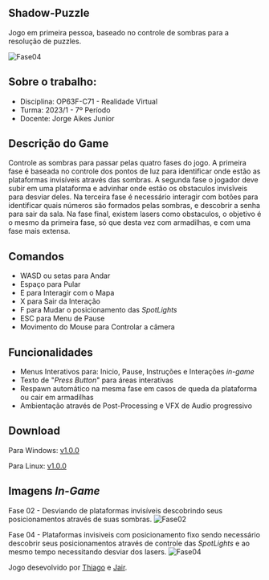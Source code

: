 ## Shadow-Puzzle
Jogo em primeira pessoa, baseado no controle de sombras para a resolução de puzzles.

![Fase04](https://i.imgur.com/rbftFj4.png)  

## Sobre o trabalho:

* Disciplina: OP63F-C71 - Realidade Virtual
* Turma: 2023/1 - 7º Período
* Docente: Jorge Aikes Junior

## Descrição do Game
Controle as sombras para passar pelas quatro fases do jogo. A primeira fase é baseada no controle dos pontos de luz para identificar onde estão as plataformas invisíveis através das sombras. A segunda fase o jogador deve subir em uma plataforma e advinhar onde estão os obstaculos invisĩveis para desviar deles. Na terceira fase é necessário interagir com botôes para identificar quais números são formados pelas sombras, e descobrir a senha para sair da sala. Na fase final, existem lasers como obstaculos, o objetivo é o mesmo da primeira fase, só que desta vez com armadilhas, e com uma fase mais extensa. 

## Comandos 
* WASD ou setas para Andar
* Espaço para Pular
* E para Interagir com o Mapa
* X para Sair da Interação
* F para Mudar o posicionamento das *SpotLights*
* ESC para Menu de Pause
* Movimento do Mouse para Controlar a câmera

## Funcionalidades
* Menus Interativos para: Inicio, Pause, Instruções e Interações *in-game*
* Texto de "*Press Button*" para áreas interativas
* Respawn automático na mesma fase em casos de queda da plataforma ou cair em armadilhas
* Ambientação através de Post-Processing e VFX de Audio progressivo

## Download
Para Windows: [v1.0.0](https://github.com/thiagodalsanto/shadow-puzzle/releases/tag/Windows-v0.1.0)

Para Linux: [v1.0.0](https://github.com/thiagodalsanto/shadow-puzzle/releases/tag/Linux-v0.1.0)


## Imagens *In-Game*

Fase 02 - Desviando de plataformas invisíveis descobrindo seus posicionamentos através de suas sombras.
![Fase02](https://i.imgur.com/eHcaEGb.png)

Fase 04 - Plataformas invisiveis com posicionamento fixo sendo necessário descobrir seus posicionamentos através de controle das *SpotLights* e ao mesmo tempo necessitando desviar dos lasers.
![Fase04](https://i.imgur.com/rbftFj4.png)  




Jogo desevolvido por [Thiago](https://github.com/thiagodalsanto) e [Jair](https://github.com/Evon09).
